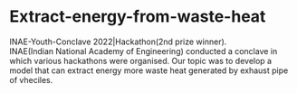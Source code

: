 # Extract-energy-from-waste-heat

INAE-Youth-Conclave 2022|Hackathon(2nd prize winner).                      
INAE(Indian National Academy of Engineering) conducted a conclave in which various hackathons were organised. Our topic was to develop a model that can extract energy more waste heat generated by exhaust pipe of vheciles.
